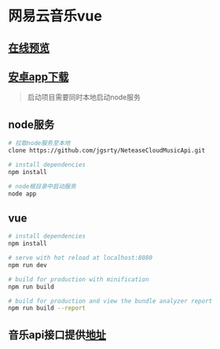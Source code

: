 # 网易云音乐vue

## [在线预览](http://47.100.53.108/#/index)
## [安卓app下载](http://47.100.53.108:8082/)

> 启动项目需要同时本地启动node服务

## node服务

``` bash
# 拉取node服务至本地
clone https://github.com/jgsrty/NeteaseCloudMusicApi.git

# install dependencies
npm install

# node根目录中启动服务
node app
```

## vue

``` bash
# install dependencies
npm install

# serve with hot reload at localhost:8080
npm run dev

# build for production with minification
npm run build

# build for production and view the bundle analyzer report
npm run build --report
```

## 音乐api接口提供[地址](https://binaryify.github.io/NeteaseCloudMusicApi/#/)
